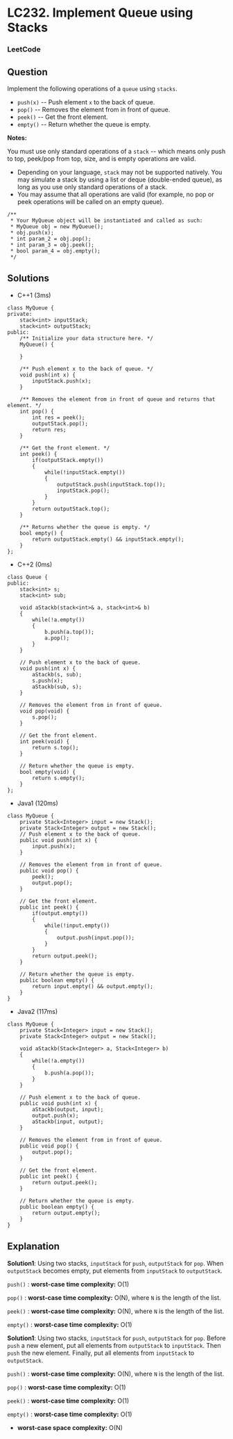 # LC232. Implement Queue using Stacks

### LeetCode

## Question

Implement the following operations of a `queue` using `stacks`.

* `push(x)` -- Push element `x` to the back of queue.
* `pop()` -- Removes the element from in front of queue.
* `peek()` -- Get the front element.
* `empty()` -- Return whether the queue is empty.

**Notes:**

You must use only standard operations of a `stack` -- which means only push to top, peek/pop from top, size, and is empty operations are valid.

* Depending on your language, `stack` may not be supported natively. You may simulate a stack by using a list or deque (double-ended queue), as long as you use only standard operations of a stack.
* You may assume that all operations are valid (for example, no pop or peek operations will be called on an empty queue).

```
/**
 * Your MyQueue object will be instantiated and called as such:
 * MyQueue obj = new MyQueue();
 * obj.push(x);
 * int param_2 = obj.pop();
 * int param_3 = obj.peek();
 * bool param_4 = obj.empty();
 */
```

## Solutions

* C++1 (3ms)
```
class MyQueue {
private:
    stack<int> inputStack;
    stack<int> outputStack;
public:
    /** Initialize your data structure here. */
    MyQueue() {
        
    }
    
    /** Push element x to the back of queue. */
    void push(int x) {
        inputStack.push(x);
    }
    
    /** Removes the element from in front of queue and returns that element. */
    int pop() {
        int res = peek();
        outputStack.pop();
        return res;
    }
    
    /** Get the front element. */
    int peek() {
        if(outputStack.empty())
        {
            while(!inputStack.empty())
            {
                outputStack.push(inputStack.top());
                inputStack.pop();
            }
        }
        return outputStack.top();
    }
    
    /** Returns whether the queue is empty. */
    bool empty() {
        return outputStack.empty() && inputStack.empty();
    }
};
```

* C++2 (0ms)
```
class Queue {
public:
    stack<int> s;
    stack<int> sub;
    
    void aStackb(stack<int>& a, stack<int>& b)
    {
        while(!a.empty())
        {
            b.push(a.top());
            a.pop();
        }
    }
    
    // Push element x to the back of queue.
    void push(int x) {
        aStackb(s, sub);
        s.push(x);
        aStackb(sub, s);
    }

    // Removes the element from in front of queue.
    void pop(void) {
        s.pop();
    }

    // Get the front element.
    int peek(void) {
        return s.top();
    }

    // Return whether the queue is empty.
    bool empty(void) {
        return s.empty();
    }
};
```

* Java1 (120ms)
```
class MyQueue {
    private Stack<Integer> input = new Stack();
    private Stack<Integer> output = new Stack();
    // Push element x to the back of queue.
    public void push(int x) {
        input.push(x);
    }

    // Removes the element from in front of queue.
    public void pop() {
        peek();
        output.pop();
    }

    // Get the front element.
    public int peek() {
        if(output.empty())
        {
            while(!input.empty())
            {
                output.push(input.pop());
            }
        }
        return output.peek();
    }

    // Return whether the queue is empty.
    public boolean empty() {
        return input.empty() && output.empty();
    }
}
```

* Java2 (117ms)
```
class MyQueue {
    private Stack<Integer> input = new Stack();
    private Stack<Integer> output = new Stack();
    
    void aStackb(Stack<Integer> a, Stack<Integer> b)
    {
        while(!a.empty())
        {
            b.push(a.pop());
        }
    }
    
    // Push element x to the back of queue.
    public void push(int x) {
        aStackb(output, input);
        output.push(x);
        aStackb(input, output);
    }

    // Removes the element from in front of queue.
    public void pop() {
        output.pop();
    }

    // Get the front element.
    public int peek() {
        return output.peek();
    }

    // Return whether the queue is empty.
    public boolean empty() {
        return output.empty();
    }
}
```

## Explanation

**Solution1**: Using two stacks, `inputStack` for `push`, `outputStack` for `pop`. When `outputStack` becomes empty, put elements from `inputStack` to `outputStack`.

`push()` :  **worst-case time complexity:** O(1)

`pop()` :  **worst-case time complexity:** O(N), where `N` is the length of the list.

`peek()` :  **worst-case time complexity:** O(N), where `N` is the length of the list.

`empty()` :  **worst-case time complexity:** O(1)

**Solution1**: Using two stacks, `inputStack` for `push`, `outputStack` for `pop`. Before `push` a new element, put all elements from `outputStack` to `inputStack`. Then `push` the new element. Finally, put all elements from `inputStack` to `outputStack`.

`push()` :  **worst-case time complexity:** O(N), where `N` is the length of the list.

`pop()` :  **worst-case time complexity:** O(1)

`peek()` :  **worst-case time complexity:** O(1)

`empty()` :  **worst-case time complexity:** O(1)

* **worst-case space complexity:** O(N)